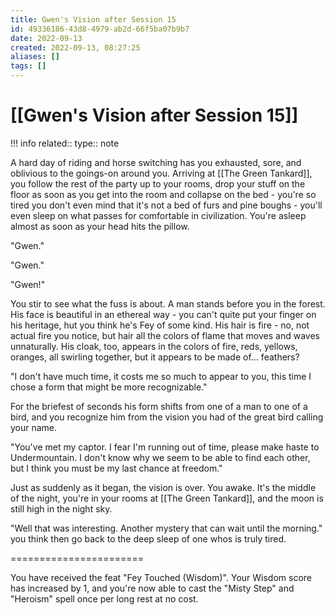 ```yaml
---
title: Gwen's Vision after Session 15
id: 49336186-43d8-4979-ab2d-66f5ba07b9b7
date: 2022-09-13
created: 2022-09-13, 08:27:25
aliases: []
tags: []
---
```


# [[Gwen's Vision after Session 15]]

!!! info
    related::
    type:: note

A hard day of riding and horse switching has you exhausted, sore, and oblivious to the goings-on around you. Arriving at [[The Green Tankard]], you follow the rest of the party up to your rooms, drop your stuff on the floor as soon as you get into the room and collapse on the bed - you're so tired you don't even mind that it's not a bed of furs and pine boughs - you'll even sleep on what passes for comfortable in civilization. You're asleep almost as soon as your head hits the pillow.

  

"Gwen."

  

"Gwen."

  

"Gwen!"

  

You stir to see what the fuss is about. A man stands before you in the forest. His face is beautiful in an ethereal way - you can't quite put your finger on his heritage, hut you think he's Fey of some kind. His hair is fire - no, not actual fire you notice, but hair all the colors of flame that moves and waves unnaturally. His cloak, too, appears in the colors of fire, reds, yellows, oranges, all swirling together, but it appears to be made of... feathers?

  

"I don't have much time, it costs me so much to appear to you, this time I chose a form that might be more recognizable."

  

For the briefest of seconds his form shifts from one of a man to one of a bird, and you recognize him from the vision you had of the great bird calling your name.

  

"You've met my captor. I fear I'm running out of time, please make haste to Undermountain. I don't know why we seem to be able to find each other, but I think you must be my last chance at freedom."

  

Just as suddenly as it began, the vision is over. You awake. It's the middle of the night, you're in your rooms at [[The Green Tankard]], and the moon is still high in the night sky. 

  

"Well that was interesting. Another mystery that can wait until the morning." you think then go back to the deep sleep of one whos is truly tired.  
  
=======================  
  
You have received the feat "Fey Touched (Wisdom)". Your Wisdom score has increased by 1, and you're now able to cast the "Misty Step" and "Heroism" spell once per long rest at no cost.
